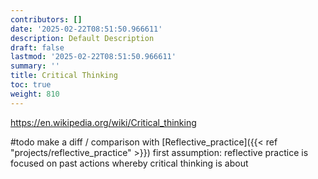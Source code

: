 ```yaml
---
contributors: []
date: '2025-02-22T08:51:50.966611'
description: Default Description
draft: false
lastmod: '2025-02-22T08:51:50.966611'
summary: ''
title: Critical Thinking
toc: true
weight: 810
---
```



https://en.wikipedia.org/wiki/Critical_thinking


#todo make a diff / comparison with [Reflective_practice]({{< ref "projects/reflective_practice" >}})
first assumption: reflective practice is focused on past actions whereby critical thinking is about 